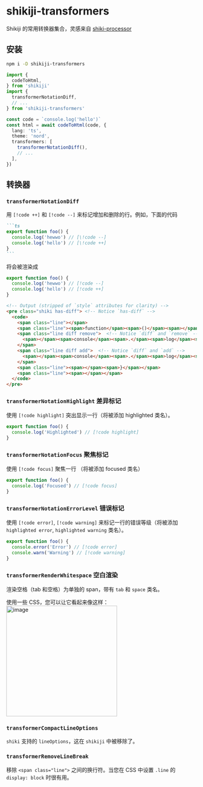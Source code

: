 # shikiji-transformers

<Badges name="shikiji-transformers" />

Shikiji 的常用转换器集合，灵感来自 [shiki-processor](https://github.com/innocenzi/shiki-processor)

## 安装

```bash
npm i -D shikiji-transformers
```

```ts twoslash
import {
  codeToHtml,
} from 'shikiji'
import {
  transformerNotationDiff,
  // ...
} from 'shikiji-transformers'

const code = `console.log('hello')`
const html = await codeToHtml(code, {
  lang: 'ts',
  theme: 'nord',
  transformers: [
    transformerNotationDiff(),
    // ...
  ],
})
```

## 转换器

### `transformerNotationDiff`

用 `[!code ++]` 和 `[!code --]` 来标记增加和删除的行。例如，下面的代码

````md
```ts
export function foo() {
  console.log('hewwo') // [\!code --]
  console.log('hello') // [\!code ++]
}
```
````

将会被渲染成

```ts
export function foo() {
  console.log('hewwo') // [!code --]
  console.log('hello') // [!code ++]
}
```

```html
<!-- Output (stripped of `style` attributes for clarity) -->
<pre class="shiki has-diff"> <!-- Notice `has-diff` -->
  <code>
    <span class="line"></span>
    <span class="line"><span>function</span><span>()</span><span></span><span>{</span></span>
    <span class="line diff remove">  <!-- Notice `diff` and `remove` -->
      <span></span><span>console</span><span>.</span><span>log</span><span>(</span><span>&#39;</span><span>hewwo</span><span>&#39;</span><span>) </span>
    </span>
    <span class="line diff add">  <!-- Notice `diff` and `add` -->
      <span></span><span>console</span><span>.</span><span>log</span><span>(</span><span>&#39;</span><span>hello</span><span>&#39;</span><span>) </span>
    </span>
    <span class="line"><span></span><span>}</span></span>
    <span class="line"><span></span></span>
  </code>
</pre>
```

### `transformerNotationHighlight` 差异标记

使用 `[!code highlight]` 突出显示一行（将被添加 highlighted 类名）。

```ts
export function foo() {
  console.log('Highlighted') // [!code highlight]
}
```

### `transformerNotationFocus` 聚焦标记

使用 `[!code focus]` 聚焦一行 （将被添加 focused 类名）

```ts
export function foo() {
  console.log('Focused') // [!code focus]
}
```

### `transformerNotationErrorLevel` 错误标记

使用 `[!code error]`, `[!code warning]` 来标记一行的错误等级（将被添加 `highlighted error`, `highlighted warning` 类名）。

```ts
export function foo() {
  console.error('Error') // [!code error]
  console.warn('Warning') // [!code warning]
}
```

### `transformerRenderWhitespace` 空白渲染

渲染空格（tab 和空格）为单独的 span，带有 `tab` 和 `space` 类名。

使用一些 CSS，您可以让它看起来像这样：
<img width="293" alt="image" src="https://github.com/antfu/shikiji/assets/11247099/01b7c4ba-6d63-4e74-8fd7-68a9f901f3de">

### `transformerCompactLineOptions`

`shiki` 支持的 `lineOptions`，这在 `shikiji` 中被移除了。

### `transformerRemoveLineBreak`

移除 `<span class="line">` 之间的换行符。当您在 CSS 中设置 `.line` 的 `display: block` 时很有用。
